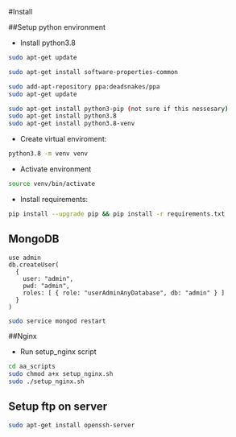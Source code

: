 #Install

##Setup python environment

* Install python3.8

```bash
sudo apt-get update

sudo apt-get install software-properties-common

sudo add-apt-repository ppa:deadsnakes/ppa
sudo apt-get update

sudo apt-get install python3-pip (not sure if this nessesary)
sudo apt-get install python3.8
sudo apt-get install python3.8-venv
```



* Create virtual enviroment:
```bash
python3.8 -m venv venv
```
* Activate environment
```bash
source venv/bin/activate
```
* Install requirements:
```bash
pip install --upgrade pip && pip install -r requirements.txt
```

## MongoDB

```mongo
use admin
db.createUser(
  {
    user: "admin",
    pwd: "admin",
    roles: [ { role: "userAdminAnyDatabase", db: "admin" } ]
  }
)
```

```bash
sudo service mongod restart
```

##Nginx

* Run setup_nginx script 
```bash
cd aa_scripts
sudo chmod a+x setup_nginx.sh
sudo ./setup_nginx.sh
```

## Setup ftp on server

```bash
sudo apt-get install openssh-server
```